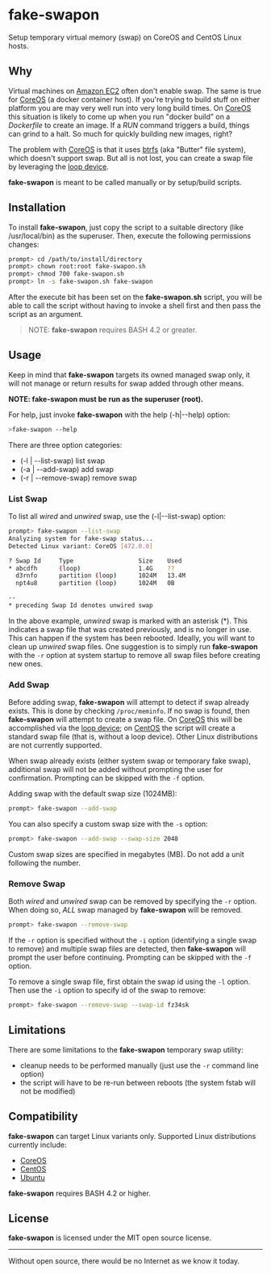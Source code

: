 # fake-swapon

Setup temporary virtual memory (swap) on CoreOS and CentOS Linux hosts.

## Why

Virtual machines on [Amazon EC2](http://aws.amazon.com/ec2/) often don't enable swap. The same is true for
[CoreOS](https://coreos.com/) (a docker container host). If you're trying to build stuff on either platform you are may
very well run into very long build times. On [CoreOS](https://coreos.com/) this situation is likely to come up when you
run "docker build" on a _Dockerfile_ to create an image. If a _RUN_ command triggers a build, things can grind to a
halt. So much for quickly building new images, right?

The problem with [CoreOS](https://coreos.com/) is that it uses [btrfs](https://btrfs.wiki.kernel.org/index.php/Main_Page)
(aka "Butter" file system), which doesn't support swap. But all is not lost, you can create a swap file by leveraging
the [loop device](http://en.wikipedia.org/wiki/Loop_device).

__fake-swapon__ is meant to be called manually or by setup/build scripts.

## Installation

To install __fake-swapon__, just copy the script to a suitable directory (like /usr/local/bin) as the superuser. Then,
execute the following permissions changes:

```sh
prompt> cd /path/to/install/directory
prompt> chown root:root fake-swapon.sh
prompt> chmod 700 fake-swapon.sh
prompt> ln -s fake-swapon.sh fake-swapon
```

After the execute bit has been set on the __fake-swapon.sh__ script, you will be able to call the script without having
to invoke a shell first and then pass the script as an argument.

>NOTE: __fake-swapon__ requires BASH 4.2 or greater.

## Usage

Keep in mind that __fake-swapon__ targets its owned managed swap only, it will not manage or return results for swap
added
through other means.

**NOTE: fake-swapon must be run as the superuser (root).**

For help, just invoke __fake-swapon__ with the help (-h|--help) option:

```sh
>fake-swapon --help
```

There are three option categories:

* (-l | --list-swap) list swap
* (-a | --add-swap) add swap
* (-r | --remove-swap) remove swap

### List Swap

To list all _wired_ and _unwired_ swap, use the (-l|--list-swap) option:

```bash
prompt> fake-swapon --list-swap
Analyzing system for fake-swap status...
Detected Linux variant: CoreOS [472.0.0]

? Swap Id     Type                  Size    Used
* abcdfh      (loop)                1.4G    ??
  d3rnfo      partition (loop)      1024M   13.4M
  npt4u8      partition (loop)      1024M   0B

--
* preceding Swap Id denotes unwired swap
```

In the above example, _unwired_ swap is marked with an asterisk (*). This indicates a swap file that was created
previously, and is no longer in use. This can happen if the system has been rebooted. Ideally, you will want to clean up
_unwired_ swap files. One suggestion is to simply run __fake-swapon__ with the `-r` option at system startup to remove
all swap files before creating new ones.

### Add Swap

Before adding swap, __fake-swapon__ will attempt to detect if swap already exists. This is done by checking
`/proc/meminfo`. If no swap is found, then __fake-swapon__ will attempt to create a swap file. On [CoreOS](https://coreos.com/)
this will be accomplished via the [loop device](http://en.wikipedia.org/wiki/Loop_device); on [CentOS](http://www.centos.org/)
the script will create a standard swap file (that is, without a loop device). Other Linux distributions are not
currently supported.

When swap already exists (either system swap or temporary fake swap), additional swap will not be added without
prompting the user for confirmation. Prompting can be skipped with the `-f` option.

Adding swap with the default swap size (1024MB):

```bash
prompt> fake-swapon --add-swap
```

You can also specify a custom swap size with the `-s` option:

```bash
prompt> fake-swapon --add-swap --swap-size 2048
```

Custom swap sizes are specified in megabytes (MB). Do not add a unit following the number.

### Remove Swap

Both _wired_ and _unwired_ swap can be removed by specifying the `-r` option. When doing so, *ALL* swap managed by
__fake-swapon__ will be removed.

```bash
prompt> fake-swapon --remove-swap
```

If the `-r` option is specified without the `-i` option (identifying a single swap to remove) and multiple swap files
are detected, then __fake-swapon__ will prompt the user before continuing. Prompting can be skipped with the `-f`
option.

To remove a single swap file, first obtain the swap id using the `-l` option. Then use the `-i` option to specify id of
the swap to remove:

```sh
prompt> fake-swapon --remove-swap --swap-id fz34sk
```

## Limitations

There are some limitations to the __fake-swapon__ temporary swap utility:

* cleanup needs to be performed manually (just use the `-r` command line option)
* the script will have to be re-run between reboots (the system fstab will not be modified)

## Compatibility

__fake-swapon__ can target Linux variants only. Supported Linux distributions currently include:

* [CoreOS](https://coreos.com/)
* [CentOS](https://www.centos.org/)
* [Ubuntu](https://www.ubuntu.com/)

__fake-swapon__ requires BASH 4.2 or higher.

## License

__fake-swapon__ is licensed under the MIT open source license.

---
Without open source, there would be no Internet as we know it today.
